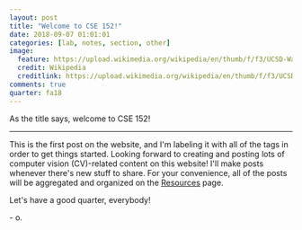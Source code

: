 ```yaml
---
layout: post
title: "Welcome to CSE 152!"
date: 2018-09-07 01:01:01
categories: [lab, notes, section, other]
image:
  feature: https://upload.wikimedia.org/wikipedia/en/thumb/f/f3/UCSD-Warren_Pano.jpg/2880px-UCSD-Warren_Pano.jpg
  credit: Wikipedia
  creditlink: https://upload.wikimedia.org/wikipedia/en/thumb/f/f3/UCSD-Warren_Pano.jpg/2880px-UCSD-Warren_Pano.jpg
comments: true
quarter: fa18
---
```


As the title says, welcome to CSE 152!

<hr />

This is the first post on the website, and I'm labeling it with all of the tags in order to get things started. Looking forward to creating and posting lots of computer vision (CV)-related content on this website! I'll make posts whenever there's new stuff to share. For your convenience, all of the posts will be aggregated and organized on the [Resources](https://owenjow.xyz/cse152/resources) page.

Let's have a good quarter, everybody!

\- o.

<!-- Google Slides
<div class="iframe-container aspect-58">
  <iframe src="https://docs.google.com/presentation/d/e/2PACX-1vTQgHjhwmHtPW5C5g3UkAbNnfUGywUMG2CAq63nlIpt2VH-57C2ez-CulPG3Lf6Tbo9JMrQtpNERhSx/embed?start=false&loop=false&delayms=5000" frameborder="0" allowfullscreen="true" mozallowfullscreen="true" webkitallowfullscreen="true"></iframe>
</div> -->

<!-- PDF file
<div id="slides"></div>
<script src="{{ site.url }}/js/pdfobject.min.js"></script>
<script>PDFObject.embed("{{ site.url }}/slides/fa18/section1.pdf", "#slides");</script>
<style>.pdfobject-container { height: 610px; }</style> -->

<!-- YouTube video
<div class="iframe-container aspect-5625">
  <iframe src="https://www.youtube.com/embed/-rnZ5p1BNFE?rel=0" frameborder="0" allow="autoplay; encrypted-media" allowfullscreen></iframe>
</div> -->

<!-- LaTeX -> markdown -->

<!-- Blockquote
> Whatever velit occaecat quis deserunt gastropub, leggings elit tousled roof party 3 wolf moon kogi pug blue bottle ea. Fashion axe shabby chic Austin quinoa pickled laborum bitters next level, disrupt deep v accusamus non fingerstache. -->
